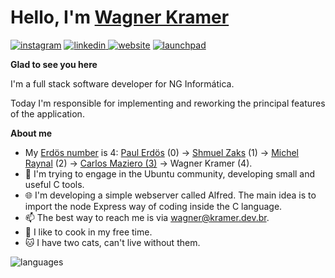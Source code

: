 # Hello, I'm [Wagner Kramer](https://kramer.dev.br)

[![instagram](https://img.shields.io/badge/Instagram-E4405F?style=for-the-badge&logo=instagram&logoColor=white)](https://www.instagram.com/kramer.wagner/)
[![linkedin](https://img.shields.io/badge/LinkedIn-0077B5?style=for-the-badge&logo=linkedin&logoColor=white)
](https://br.linkedin.com/in/wagnerkramer)
[![website](https://img.shields.io/badge/Website-000000?style=for-the-badge&logo=html5&logoColor=white)](https://kramer.dev.br)
[![launchpad](https://img.shields.io/badge/Launchpad-E95420?style=for-the-badge&logo=linux&logoColor=white)](https://launchpad.net/~kramerdev)

**Glad to see you here**

I'm a full stack software developer for NG Informática.

Today I'm responsible for implementing and reworking the principal features of the application.

**About me**

- My [Erdös number](https://en.wikipedia.org/wiki/Erd%C5%91s_number) is 4: [Paul Erdös](https://en.wikipedia.org/wiki/Paul_Erd%C5%91s) (0) → [Shmuel Zaks](https://en.wikipedia.org/wiki/Shmuel_Zaks) (1) → [Michel Raynal](https://en.wikipedia.org/wiki/Michel_Raynal) (2) → [Carlos Maziero (3)](http://wiki.inf.ufpr.br/maziero/doku.php) → Wagner Kramer (4).
- 🐧 I'm trying to engage in the Ubuntu community, developing small and useful C tools.
- 🌐 I'm developing a simple webserver called Alfred. The main idea is to import the node Express way of coding inside the C language.
- 📫 The best way to reach me is via [wagner@kramer.dev.br](mailto:wagner@kramer.dev.br).
- 🔪 I like to cook in my free time.
- 🐱 I have two cats, can't live without them.

![languages](https://github-readme-stats.vercel.app/api/top-langs/?username=kramer2005&show_icons=true&hide_border=true&langs_count=4)
